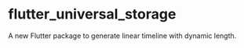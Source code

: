 # flutter_universal_storage
A new Flutter package to generate linear timeline with dynamic length.


